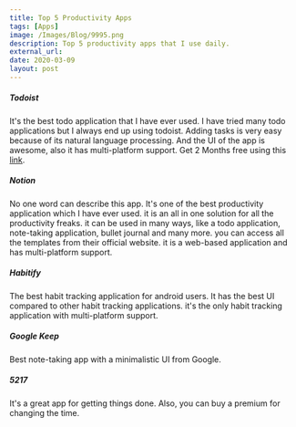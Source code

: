 ```yaml
---
title: Top 5 Productivity Apps
tags: [Apps]
image: /Images/Blog/9995.png
description: Top 5 productivity apps that I use daily.
external_url:
date: 2020-03-09
layout: post
---
```

##### Todoist
It's the best todo application that I have ever used. I have tried many todo applications but I always end up using todoist. Adding tasks is very easy because of its natural language processing. And the UI of the app is awesome, also it has multi-platform support.
Get 2 Months free using this [link](https://doist.grsm.io/vyshnavgangadharan6232).

##### Notion
No one word can describe this app. It's one of the best productivity application which I have ever used. it is an all in one solution for all the productivity freaks. it can be used in many ways, like a todo application, note-taking application, bullet journal and many more. you can access all the templates from their official website. it is a web-based application and has multi-platform support.

##### Habitify
The best habit tracking application for android users. It has the best UI compared to other habit tracking applications. it's the only habit tracking application with multi-platform support.

##### Google Keep
Best note-taking app with a minimalistic UI from Google.

##### 5217
It's a great app for getting things done. Also, you can buy a premium for changing the time.